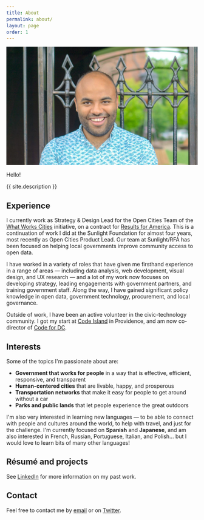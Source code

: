 ```yaml
---
title: About
permalink: about/
layout: page
order: 1
---
```


![Profile picture](/images/profile-pic.jpeg)

Hello!

{{ site.description }}

## Experience

I currently work as Strategy & Design Lead for the Open Cities Team of the [What Works Cities](https://whatworkscities.bloomberg.org/) initiative, on a contract for [Results for America](https://results4america.org/). This is a continuation of work I did at the Sunlight Foundation for almost four years, most recently as Open Cities Product Lead. Our team at Sunlight/RFA has been focused on helping local governments improve community access to open data.

I have worked in a variety of roles that have given me firsthand experience in a range of areas — including data analysis, web development, visual design, and UX research — and a lot of my work now focuses on developing strategy, leading engagements with government partners, and training government staff. Along the way, I have gained significant policy knowledge in open data, government technology, procurement, and local governance.

Outside of work, I have been an active volunteer in the civic-technology community. I got my start at [Code Island](http://code-island.org/) in Providence, and am now co-director of [Code for DC](https://www.meetup.com/Code-for-DC/).

## Interests

Some of the topics I'm passionate about are:

- **Government that works for people** in a way that is effective, efficient, responsive, and transparent
- **Human-centered cities** that are livable, happy, and prosperous
- **Transportation networks** that make it easy for people to get around without a car
- **Parks and public lands** that let people experience the great outdoors

I'm also very interested in learning new languages — to be able to connect with people and cultures around the world, to help with travel, and just for the challenge. I'm currently focused on **Spanish** and **Japanese**, and am also interested in French, Russian, Portuguese, Italian, and Polish… but I would love to learn bits of many other languages!

<!-- The main types of things I like doing — especially when applied to the list of topics below — include:

- **Communicating information** through maps, diagrams, charts, and words
- **Developing websites and web tools** that help people get things done
- **Analyzing data** to gain useful and interesting insights
- **Designing user experiences** that are intuitive and elegant

I've done these things both through work and in my personal time, and am always looking for new challenges. -->

<!-- That's not an exhaustive list. Other topics of interest include:

- Organizational structure and management
- Language learning
- Obscure geographic trivia
- Landscape architecture
- Curriculum design
- National and homeland security
- Energy and natural resources
- Typography -->

## Résumé and projects

See [LinkedIn](https://www.linkedin.com/in/greg-jordan-detamore-a20a4236/) for more information on my past work<!-- and my [GitHub](https://github.com/gregjd) profile -->.

## Contact

Feel free to contact me by [email](mailto:greg@gregjd.com) or on [Twitter](https://twitter.com/gjordandetamore).
